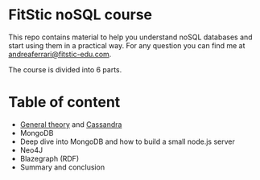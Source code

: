 # FitStic noSQL course
This repo contains material to help you understand noSQL databases and start using them in a practical way.
For any question you can find me at andreaferrari@fitstic-edu.com.


The course is divided into 6 parts.

# Table of content
- [General theory](./0_introduction/Database_noSQL.pdf) and [Cassandra](./1_cassandra/workshop-intro-to-cassandra/)
- MongoDB
- Deep dive into MongoDB and how to build a small node.js server
- Neo4J
- Blazegraph (RDF)
- Summary and conclusion